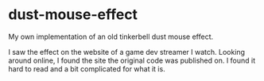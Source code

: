 # dust-mouse-effect
My own implementation of an old tinkerbell dust mouse effect.

I saw the effect on the website of a game dev streamer I watch.
Looking around online, I found the site the original code was published on. I found it hard to read and a bit complicated for what it is.
